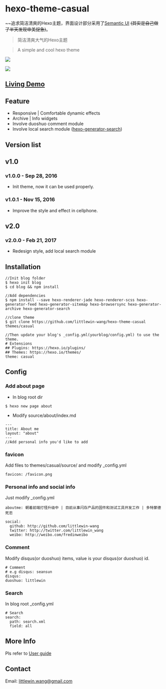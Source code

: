 # hexo-theme-casual

~~追求简洁清爽的Hexo主题，界面设计部分采用了[Semantic UI](http://semantic-ui.com/) ~~(其实是自己做了半天发现审美捉急)~~。

> 简洁清爽大气的Hexo主题

> A simple and cool hexo theme 


![](https://cloud.githubusercontent.com/assets/14028075/23158188/2bc394ba-f859-11e6-8453-3c78ecfa61fa.JPG)

![](https://cloud.githubusercontent.com/assets/14028075/23158234/602ef42e-f859-11e6-8ae2-56ab9e8f96ef.JPG)

## [Living Demo](http://littlewin.info/)

## Feature
 - Responsive | Comfortable dynamic effects
 - Archive | Info  widgets
 - Involve duoshuo comment module
 - Involve local search module ([hexo-generator-search](https://github.com/PaicHyperionDev/hexo-generator-search))

## Version list
## v1.0
### v1.0.0 - Sep 28, 2016
 - Init theme, now it can be used properly.
 
### v1.0.1 - Nov 15, 2016
 - Improve the style and effect in cellphone.

## v2.0
### v2.0.0 - Feb 21, 2017
 - Redesign style, add local search module

## Installation
```
//Init blog folder 
$ hexo init blog
$ cd blog && npm install

//Add dependencies
$ npm install --save hexo-renderer-jade hexo-renderer-scss hexo-generator-feed hexo-generator-sitemap hexo-browsersync hexo-generator-archive hexo-generator-search

//clone theme
$ git clone https://github.com/littlewin-wang/hexo-theme-casual themes/casual

//Then update your blog's _config.yml(yourblog/config.yml) to use the theme.
# Extensions
## Plugins: https://hexo.io/plugins/
## Themes: https://hexo.io/themes/
theme: casual
```


## Config
### Add about page
- In blog root dir
```
$ hexo new page about
```

- Modify source/about/index.md
```
---
title: About me
layout: "about"
---
//Add personal info you'd like to add
```


### favicon
Add files to themes/casual/source/ and modify _config.yml
```
favicon: /favicon.png
```


### Personal info and social info
Just modify _config.yml
```
aboutme: 朝着前端打怪升级中 | 目前从事闪存产品的固件和测试工具开发工作 | 多特蒙德死忠

social:
  github: http://github.com/littlewin-wang
  twitter: http://twitter.com/littlewin_wang
  weibo: http://weibo.com/fredinweibo
```


### Comment
Modify disqus(or duoshuo) items, value is your disqus(or duoshuo) id.
```
# Comment
# e.g disqus: seansun
disqus:
duoshuo: littlewin
```

### Search
In blog root _config.yml
```
# Search
search:
  path: search.xml
  field: all
```

## More Info
Pls refer to [User guide](https://github.com/littlewin-wang/hexo-theme-casual/wiki/User-guide)

## Contact
Email: [littlewin.wang@gmail.com](mailto:littlewin.wang@gmail.com)
